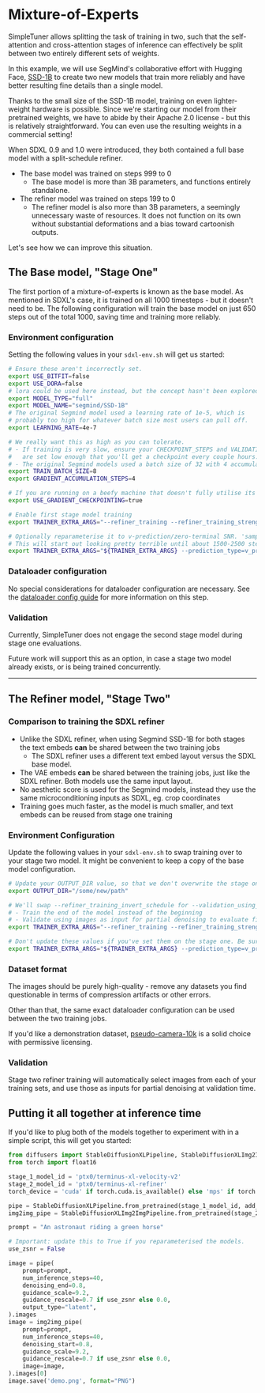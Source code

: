 # Mixture-of-Experts

SimpleTuner allows splitting the task of training in two, such that the self-attention and cross-attention stages of inference can effectively be split between two entirely different sets of weights.

In this example, we will use SegMind's collaborative effort with Hugging Face, [SSD-1B](https://huggingface.co/segmind/ssd-1b) to create two new models that train more reliably and have better resulting fine details than a single model.

Thanks to the small size of the SSD-1B model, training on even lighter-weight hardware is possible. Since we're starting our model from their pretrained weights, we have to abide by their Apache 2.0 license - but this is relatively straightforward. You can even use the resulting weights in a commercial setting!

When SDXL 0.9 and 1.0 were introduced, they both contained a full base model with a split-schedule refiner.

- The base model was trained on steps 999 to 0
  - The base model is more than 3B parameters, and functions entirely standalone.
- The refiner model was trained on steps 199 to 0
  - The refiner model is also more than 3B parameters, a seemingly unnecessary waste of resources. It does not function on its own without substantial deformations and a bias toward cartoonish outputs.

Let's see how we can improve this situation.


## The Base model, "Stage One"

The first portion of a mixture-of-experts is known as the base model. As mentioned in SDXL's case, it is trained on all 1000 timesteps - but it doesn't need to be. The following configuration will train the base model on just 650 steps out of the total 1000, saving time and training more reliably.

### Environment configuration

Setting the following values in your `sdxl-env.sh` will get us started:

```bash
# Ensure these aren't incorrectly set.
export USE_BITFIT=false
export USE_DORA=false
# lora could be used here instead, but the concept hasn't been explored.
export MODEL_TYPE="full"
export MODEL_NAME="segmind/SSD-1B"
# The original Segmind model used a learning rate of 1e-5, which is
# probably too high for whatever batch size most users can pull off.
export LEARNING_RATE=4e-7

# We really want this as high as you can tolerate.
# - If training is very slow, ensure your CHECKPOINT_STEPS and VALIDATION_STEPS
#   are set low enough that you'll get a checkpoint every couple hours.
# - The original Segmind models used a batch size of 32 with 4 accumulations.
export TRAIN_BATCH_SIZE=8
export GRADIENT_ACCUMULATION_STEPS=4

# If you are running on a beefy machine that doesn't fully utilise its VRAM during training, set this to "false" and your training will go faster.
export USE_GRADIENT_CHECKPOINTING=true

# Enable first stage model training
export TRAINER_EXTRA_ARGS="--refiner_training --refiner_training_strength=0.35 --refiner_training_invert_schedule"

# Optionally reparameterise it to v-prediction/zero-terminal SNR. 'sample' prediction_type can be used instead for x-prediction.
# This will start out looking pretty terrible until about 1500-2500 steps have passed, but it could be very worthwhile.
export TRAINER_EXTRA_ARGS="${TRAINER_EXTRA_ARGS} --prediction_type=v_prediction --rescale_betas_zero_snr --training_scheduler_timestep_spacing=trailing"
```

### Dataloader configuration

No special considerations for dataloader configuration are necessary. See the [dataloader config guide](/documentation/DATALOADER.md) for more information on this step.

### Validation

Currently, SimpleTuner does not engage the second stage model during stage one evaluations.

Future work will support this as an option, in case a stage two model already exists, or is being trained concurrently.

---

## The Refiner model, "Stage Two"

### Comparison to training the SDXL refiner

- Unlike the SDXL refiner, when using Segmind SSD-1B for both stages the text embeds **can** be shared between the two training jobs
  - The SDXL refiner uses a different text embed layout versus the SDXL base model.
- The VAE embeds **can** be shared between the training jobs, just like the SDXL refiner. Both models use the same input layout.
- No aesthetic score is used for the Segmind models, instead they use the same microconditioning inputs as SDXL, eg. crop coordinates
- Training goes much faster, as the model is much smaller, and text embeds can be reused from stage one training

### Environment Configuration

Update the following values in your `sdxl-env.sh` to swap training over to your stage two model. It might be convenient to keep a copy of the base model configuration.

```bash
# Update your OUTPUT_DIR value, so that we don't overwrite the stage one model checkpoints.
export OUTPUT_DIR="/some/new/path"

# We'll swap --refiner_training_invert_schedule for --validation_using_datasets
# - Train the end of the model instead of the beginning
# - Validate using images as input for partial denoising to evaluate fine detail improvements
export TRAINER_EXTRA_ARGS="--refiner_training --refiner_training_strength=0.35 --validation_using_datasets"

# Don't update these values if you've set them on the stage one. Be sure to use the same parameterisation for both models!
export TRAINER_EXTRA_ARGS="${TRAINER_EXTRA_ARGS} --prediction_type=v_prediction --rescale_betas_zero_snr --training_scheduler_timestep_spacing=trailing"
```

### Dataset format

The images should be purely high-quality - remove any datasets you find questionable in terms of compression artifacts or other errors.

Other than that, the same exact dataloader configuration can be used between the two training jobs.

If you'd like a demonstration dataset, [pseudo-camera-10k](https://huggingface.co/datasets/ptx0/pseudo-camera-10k) is a solid choice with permissive licensing.

### Validation

Stage two refiner training will automatically select images from each of your training sets, and use those as inputs for partial denoising at validation time.

## Putting it all together at inference time

If you'd like to plug both of the models together to experiment with in a simple script, this will get you started:

```py
from diffusers import StableDiffusionXLPipeline, StableDiffusionXLImg2ImgPipeline
from torch import float16

stage_1_model_id = 'ptx0/terminus-xl-velocity-v2'
stage_2_model_id = 'ptx0/terminus-xl-refiner'
torch_device = 'cuda' if torch.cuda.is_available() else 'mps' if torch.backends.mps.is_available() else 'cpu'

pipe = StableDiffusionXLPipeline.from_pretrained(stage_1_model_id, add_watermarker=False, torch_dtype=float16).to(torch_device)
img2img_pipe = StableDiffusionXLImg2ImgPipeline.from_pretrained(stage_2_model_id).to(device=torch_device, dtype=float16)

prompt = "An astronaut riding a green horse"

# Important: update this to True if you reparameterised the models.
use_zsnr = False

image = pipe(
    prompt=prompt,
    num_inference_steps=40,
    denoising_end=0.8,
    guidance_scale=9.2,
    guidance_rescale=0.7 if use_zsnr else 0.0,
    output_type="latent",
).images
image = img2img_pipe(
    prompt=prompt,
    num_inference_steps=40,
    denoising_start=0.8,
    guidance_scale=9.2,
    guidance_rescale=0.7 if use_zsnr else 0.0,
    image=image,
).images[0]
image.save('demo.png', format="PNG")

```